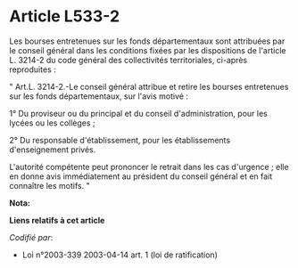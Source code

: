 # Article L533-2

Les bourses entretenues sur les fonds départementaux sont attribuées par le conseil général dans les conditions fixées par
les dispositions de l'article L. 3214-2 du code général des collectivités territoriales, ci-après reproduites : 

" Art.L. 3214-2.-Le conseil général attribue et retire les bourses entretenues sur les fonds départementaux, sur l'avis
motivé : 

1° Du proviseur ou du principal et du conseil d'administration, pour les lycées ou les collèges ; 

2° Du responsable d'établissement, pour les établissements d'enseignement privés.

L'autorité compétente peut prononcer le retrait dans les cas d'urgence ; elle en donne avis immédiatement au président du
conseil général et en fait connaître les motifs. "

**Nota:**



**Liens relatifs à cet article**

_Codifié par_:

  - Loi n°2003-339 2003-04-14 art. 1 (loi de ratification)
